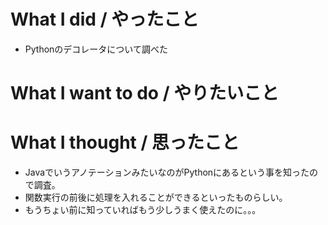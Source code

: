 # What I did / やったこと
- Pythonのデコレータについて調べた

# What I want to do / やりたいこと

# What I thought / 思ったこと
- JavaでいうアノテーションみたいなのがPythonにあるという事を知ったので調査。
- 関数実行の前後に処理を入れることができるといったものらしい。
- もうちょい前に知っていればもう少しうまく使えたのに。。。
